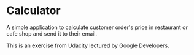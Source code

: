 # Calculator
A simple application to calculate customer order's price in restaurant or cafe shop and send it to their email.


This is an exercise from Udacity lectured by Google Developers.
